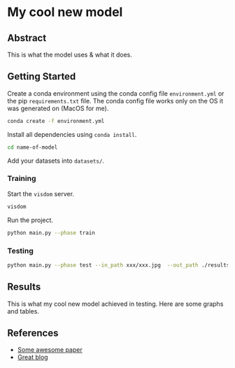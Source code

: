 # My cool new model

## Abstract

This is what the model uses & what it does.

## Getting Started

Create a conda environment using the conda config file `environment.yml` or 
the pip `requirements.txt` file.
The conda config file works only on the OS it was generated on (MacOS for me).

```bash
conda create -f environment.yml
```
Install all dependencies using `conda install`.

```bash
cd name-of-model
```

Add your datasets into `datasets/`.

### Training

Start the `visdom` server.  
```bash
visdom
```

Run the project.  

```bash
python main.py --phase train
```

### Testing

```bash
python main.py --phase test --in_path xxx/xxx.jpg  --out_path ./results/
```

## Results

This is what my cool new model achieved in testing.
Here are some graphs and tables.

## References

* [Some awesome paper](www.github.com/rshwndsz)
* [Great blog](www.github.com/rshwndsz)
